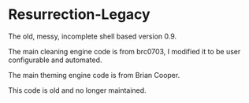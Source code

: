 # Resurrection-Legacy
The old, messy, incomplete shell based version 0.9.

The main cleaning engine code is from brc0703, I modified it to be user configurable and automated.

The main theming engine code is from Brian Cooper.

This code is old and no longer maintained.
